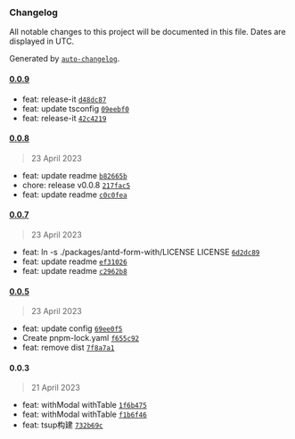 ### Changelog

All notable changes to this project will be documented in this file. Dates are displayed in UTC.

Generated by [`auto-changelog`](https://github.com/CookPete/auto-changelog).

#### [0.0.9](https://github.com/binghuis/antd-form-with/compare/0.0.8...0.0.9)

- feat: release-it [`d48dc87`](https://github.com/binghuis/antd-form-with/commit/d48dc87f7dd23d064730365cf79f947d046856cd)
- feat: update tsconfig [`09eebf0`](https://github.com/binghuis/antd-form-with/commit/09eebf0b2b6d9e64a28c79b789956282ff61141e)
- feat: release-it [`42c4219`](https://github.com/binghuis/antd-form-with/commit/42c4219b6d0539768336079868e2e860b9c7e4a0)

#### [0.0.8](https://github.com/binghuis/antd-form-with/compare/0.0.7...0.0.8)

> 23 April 2023

- feat: update readme [`b82665b`](https://github.com/binghuis/antd-form-with/commit/b82665b9105af81af4269126478c6f317fe46337)
- chore: release v0.0.8 [`217fac5`](https://github.com/binghuis/antd-form-with/commit/217fac55ef3e0836e177f9cdaf118a44de7ccf13)
- feat: update readme [`c0c0fea`](https://github.com/binghuis/antd-form-with/commit/c0c0fea64e170f0dc4466648ea3a0a079799ce7d)

#### [0.0.7](https://github.com/binghuis/antd-form-with/compare/0.0.5...0.0.7)

> 23 April 2023

- feat: ln -s ./packages/antd-form-with/LICENSE LICENSE [`6d2dc89`](https://github.com/binghuis/antd-form-with/commit/6d2dc8920dac0cd3f95d35331f2cadf85380c2c1)
- feat: update readme [`ef31026`](https://github.com/binghuis/antd-form-with/commit/ef31026fffab7643064be4146aa05fac4f8d3a44)
- feat: update readme [`c2962b8`](https://github.com/binghuis/antd-form-with/commit/c2962b8410d6f4059c7e0d8d07259443a13ec0f4)

#### [0.0.5](https://github.com/binghuis/antd-form-with/compare/0.0.3...0.0.5)

> 23 April 2023

- feat: update config [`69ee0f5`](https://github.com/binghuis/antd-form-with/commit/69ee0f557a1874655cc7d2c087235f6d489a6b67)
- Create pnpm-lock.yaml [`f655c92`](https://github.com/binghuis/antd-form-with/commit/f655c9222235d3e8de5589f2c540e3d02a294874)
- feat: remove dist [`7f8a7a1`](https://github.com/binghuis/antd-form-with/commit/7f8a7a1ecb0a490bb6f5d47d108a4c8d3e53b839)

#### 0.0.3

> 21 April 2023

- feat: withModal withTable [`1f6b475`](https://github.com/binghuis/antd-form-with/commit/1f6b475676f6597d90f053e53d6e5ba79a587abc)
- feat: withModal withTable [`f1b6f46`](https://github.com/binghuis/antd-form-with/commit/f1b6f46a8d7ac984cfb13ec97ab32b64caf5bd71)
- feat: tsup构建 [`732b69c`](https://github.com/binghuis/antd-form-with/commit/732b69c12ef701a55ac3d07fa9248aea07a76dce)
